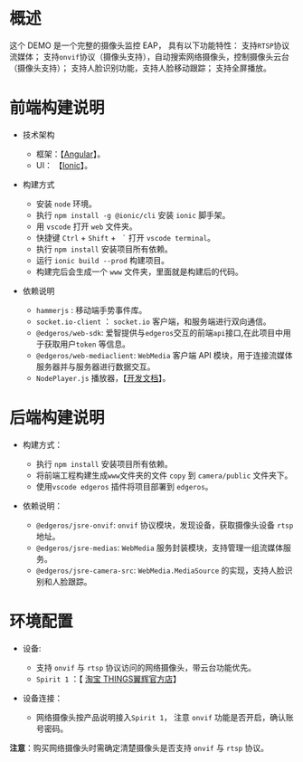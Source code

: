 # 概述
这个 DEMO 是一个完整的摄像头监控 EAP， 具有以下功能特性：
支持`RTSP`协议流媒体；
支持`onvif`协议（摄像头支持），自动搜索网络摄像头，控制摄像头云台（摄像头支持）；
支持人脸识别功能，支持人脸移动跟踪；
支持全屏播放。

# 前端构建说明
+ 技术架构
	- 框架：【[Angular](https://angular.cn/)】。
	- UI： 【[Ionic](https://ionicframework.com/docs/)】。

+ 构建方式
	+ 安装 `node` 环境。
	+ 执行 `npm install -g @ionic/cli` 安装 `ionic` 脚手架。
	+ 用 `vscode` 打开 `web` 文件夹。
	+ 快捷键 `Ctrl` + `Shift` + <code> &#96;</code>  打开 `vscode terminal`。
	+ 执行 `npm install` 安装项目所有依赖。
	+ 运行  `ionic build --prod`  构建项目。
	+ 构建完后会生成一个 `www`  文件夹，里面就是构建后的代码。

+ 依赖说明
	+ `hammerjs` : 移动端手势事件库。
	+ `socket.io-client` ： `socket.io` 客户端，和服务端进行双向通信。
	+ `@edgeros/web-sdk`: 爱智提供与`edgeros`交互的前端`api`接口,在此项目中用于获取用户`token` 等信息。
	+ `@edgeros/web-mediaclient`: `WebMedia` 客户端 API 模块，用于连接流媒体服务器并与服务器进行数据交互。
	+ `NodePlayer.js` 播放器，【[开发文档]( https://www.nodemedia.cn/doc/web/#/1?page_id=1)】。

# 后端构建说明
+ 构建方式：
	+ 执行 `npm install` 安装项目所有依赖。
	+ 将前端工程构建生成`www`文件夹的文件 `copy` 到 `camera/public` 文件夹下。
	+ 使用`vscode edgeros` 插件将项目部署到 `edgeros`。

+ 依赖说明：
	+ `@edgeros/jsre-onvif`:  `onvif` 协议模块，发现设备，获取摄像头设备 `rtsp` 地址。
	+ `@edgeros/jsre-medias`: `WebMedia` 服务封装模块，支持管理一组流媒体服务。
	+ `@edgeros/jsre-camera-src`: `WebMedia.MediaSource` 的实现，支持人脸识别和人脸跟踪。

# 环境配置
- 设备: 
	- 支持 `onvif` 与 `rtsp` 协议访问的网络摄像头，带云台功能优先。
	- `Spirit 1` ：【 [淘宝 THINGS翼辉官方店]( https://shop328678746.taobao.com/?spm=a1z10.1-c-s.0.0.6d16d0a1lA0llo)】
	
- 设备连接： 
	
	- 网络摄像头按产品说明接入`Spirit 1`， 注意 `onvif` 功能是否开启，确认账号密码。

**注意**：购买网络摄像头时需确定清楚摄像头是否支持 `onvif` 与 `rtsp` 协议。